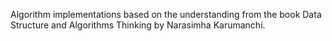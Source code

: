 
Algorithm implementations based on the understanding from the book Data Structure and Algorithms Thinking by Narasimha Karumanchi.
